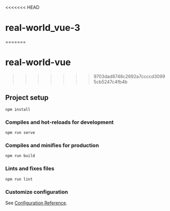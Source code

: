 <<<<<<< HEAD
# real-world_vue-3
=======
# real-world-vue
>>>>>>> 9703dad8748c2692a7ccccd30995cb5247c4fb4b

## Project setup
```
npm install
```

### Compiles and hot-reloads for development
```
npm run serve
```

### Compiles and minifies for production
```
npm run build
```

### Lints and fixes files
```
npm run lint
```

### Customize configuration
See [Configuration Reference](https://cli.vuejs.org/config/).
